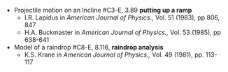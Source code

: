 - Projectile motion on an Incline #C3-E, 3.89 **putting up a ramp**
	- I.R. Lapidus in *American Journal of Physics*., Vol. 51 (1983), pp 806, 847
	- H.A. Buckmaster in *American Journal of Physics.,* Vol. 53 (1985), pp 638-641
- Model of a raindrop #C8-E, 8.116, **raindrop analysis**
	- K.S. Krane in *American Journal of Physics.,* Vol. 49 (1981), pp. 113-117
